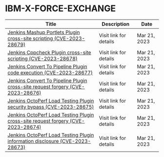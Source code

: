 

# IBM-X-FORCE-EXCHANGE

 |Title|Description|Date|
 |---|---|---|
 |[Jenkins Mashup Portlets Plugin cross-site scripting (CVE-2023-28679)](https://exchange.xforce.ibmcloud.com/activity/list?filter=Vulnerabilities)|Visit link for details|Mar 21, 2023|
 |[Jenkins Cppcheck Plugin cross-site scripting (CVE-2023-28678)](https://exchange.xforce.ibmcloud.com/activity/list?filter=Vulnerabilities)|Visit link for details|Mar 21, 2023|
 |[Jenkins Convert To Pipeline Plugin code execution (CVE-2023-28677)](https://exchange.xforce.ibmcloud.com/activity/list?filter=Vulnerabilities)|Visit link for details|Mar 21, 2023|
 |[Jenkins Convert To Pipeline Plugin cross-site request forgery (CVE-2023-28676)](https://exchange.xforce.ibmcloud.com/activity/list?filter=Vulnerabilities)|Visit link for details|Mar 21, 2023|
 |[Jenkins OctoPerf Load Testing Plugin security bypass (CVE-2023-28675)](https://exchange.xforce.ibmcloud.com/activity/list?filter=Vulnerabilities)|Visit link for details|Mar 21, 2023|
 |[Jenkins OctoPerf Load Testing Plugin cross-site request forgery (CVE-2023-28674)](https://exchange.xforce.ibmcloud.com/activity/list?filter=Vulnerabilities)|Visit link for details|Mar 21, 2023|
 |[Jenkins OctoPerf Load Testing Plugin information disclosure (CVE-2023-28673)](https://exchange.xforce.ibmcloud.com/activity/list?filter=Vulnerabilities)|Visit link for details|Mar 21, 2023|
 